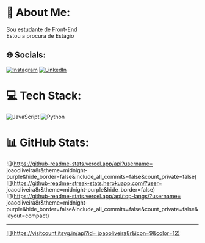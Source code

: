 # 💫 About Me:
Sou estudante de Front-End<br>Estou a procura de Estágio<br>


## 🌐 Socials:
[![Instagram](https://img.shields.io/badge/Instagram-%23E4405F.svg?logo=Instagram&logoColor=white)](https://instagram.com/@joaooliveira8r) [![LinkedIn](https://img.shields.io/badge/LinkedIn-%230077B5.svg?logo=linkedin&logoColor=white)](https://linkedin.com/in/www.linkedin.com/in/joão-pedro-oliveira-8a1684262) 

# 💻 Tech Stack:
![JavaScript](https://img.shields.io/badge/javascript-%23323330.svg?style=for-the-badge&logo=javascript&logoColor=%23F7DF1E) ![Python](https://img.shields.io/badge/python-3670A0?style=for-the-badge&logo=python&logoColor=ffdd54)
# 📊 GitHub Stats:
![](https://github-readme-stats.vercel.app/api?username= joaooliveira8r&theme=midnight-purple&hide_border=false&include_all_commits=false&count_private=false)<br/>
![](https://github-readme-streak-stats.herokuapp.com/?user= joaooliveira8r&theme=midnight-purple&hide_border=false)<br/>
![](https://github-readme-stats.vercel.app/api/top-langs/?username= joaooliveira8r&theme=midnight-purple&hide_border=false&include_all_commits=false&count_private=false&layout=compact)

---
[![](https://visitcount.itsvg.in/api?id= joaooliveira8r&icon=9&color=12)](https://visitcount.itsvg.in)

<!-- Proudly created with GPRM ( https://gprm.itsvg.in ) -->